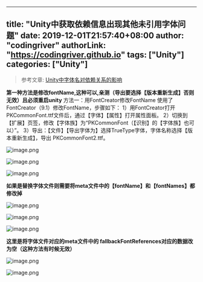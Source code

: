 ﻿
---
title: "Unity中获取依赖信息出现其他未引用字体问题"
date: 2019-12-01T21:57:40+08:00
author: "codingriver"
authorLink: "https://codingriver.github.io"
 tags: ["Unity"]
categories: ["Unity"]
---

<!--more-->


>参考文章: [Unity中字体名对依赖关系的影响](https://blog.uwa4d.com/archives/2249.html)



**第一种方法是修改fontName,这种可以,亲测（导出要选择【版本重新生成】否则无效）且必须重启unity**
方法一：用FontCreator修改FontName
使用了FontCreator（9.1）修改FontName，步骤如下：
1）用FontCreator打开PKCommonFont.ttf文件后，通过【字体】【属性】打开属性面板。
2）切换到【扩展】页签，修改【字体族】为“PKCommonFont（【识别】的【字体族】也可以）”。
3）导出：【文件】【导出字体为】选择TrueType字体，字体名称选择【版本重新生成】，导出
PKCommonFont2.ttf。


![image.png](http://upload-images.jianshu.io/upload_images/1095643-8d60cf8e526de178.png?imageMogr2/auto-orient/strip%7CimageView2/2/w/1240)  




![image.png](http://upload-images.jianshu.io/upload_images/1095643-e8f7de0f54de6df9.png?imageMogr2/auto-orient/strip%7CimageView2/2/w/1240)  



![image.png](http://upload-images.jianshu.io/upload_images/1095643-3dfabd7b44ec4465.png?imageMogr2/auto-orient/strip%7CimageView2/2/w/1240)  


**如果是替换字体文件则需要将meta文件中的【fontName】和【fontNames】都修改掉**



![image.png](http://upload-images.jianshu.io/upload_images/1095643-a072f97d708eea39.png?imageMogr2/auto-orient/strip%7CimageView2/2/w/1240)  



![image.png](http://upload-images.jianshu.io/upload_images/1095643-25eb612e71192edd.png?imageMogr2/auto-orient/strip%7CimageView2/2/w/1240)  



![image.png](http://upload-images.jianshu.io/upload_images/1095643-62e35b49fa558e56.png?imageMogr2/auto-orient/strip%7CimageView2/2/w/1240)  



**这里是将字体文件对应的meta文件中的  fallbackFontReferences对应的数据改为空（这种方法有时候无效）**


![image.png](http://upload-images.jianshu.io/upload_images/1095643-0f980b43130df74c.png?imageMogr2/auto-orient/strip%7CimageView2/2/w/1240)  



![image.png](http://upload-images.jianshu.io/upload_images/1095643-99812059bd3a1e84.png?imageMogr2/auto-orient/strip%7CimageView2/2/w/1240)  

